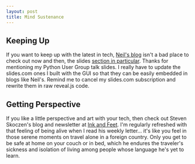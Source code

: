 ```yaml
---
layout: post
title: Mind Sustenance
---
```


Keeping Up
----------

If you want to keep up with the latest in tech, [Neil's blog](http://www.brazilostrich.com/) isn't a bad place to check out now and then, the slides [section in particular](http://www.brazilostrich.com/?p=346). Thanks for mentioning my Python User Group talk slides. I really have to update the slides.com ones I built with the GUI so that they can be easily embedded in blogs like Neil's. Remind me to cancel my slides.com subscription and rewrite them in raw reveal.js code.

Getting Perspective
-------------------

If you like a little perspective and art with your tech, then check out Steven Skoczen's blog and newsletter at [Ink and Feet](http://inkandfeet.com). I'm regularly refreshed with that feeling of being alive when I read his weekly letter... it's like you feel in those serene moments on travel alone in a foreign country. Only you get to be safe at home on your couch or in bed, which he endures the traveler's sickness and isolation of living among people whose language he's yet to learn. 
